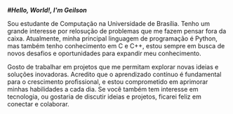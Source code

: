 ***#Hello, World!, I'm Geilson***

Sou estudante de Computação na Universidade de Brasília. Tenho um grande interesse por relosução de problemas que me fazem pensar fora da caixa. Atualmente, minha principal linguagem de programação é Python, mas também tenho conhecimento em C e C++, estou sempre em busca de novos desafios e oportunidades para expandir meu conhecimento.

Gosto de trabalhar em projetos que me permitam explorar novas ideias e soluções inovadoras. Acredito que o aprendizado contínuo é fundamental para o crescimento profissional, e estou comprometido em aprimorar minhas habilidades a cada dia. Se você também tem interesse em tecnologia, ou gostaria de discutir ideias e projetos, ficarei feliz em conectar e colaborar. 
<!-- Proudly created with GPRM ( https://gprm.itsvg.in ) -->
